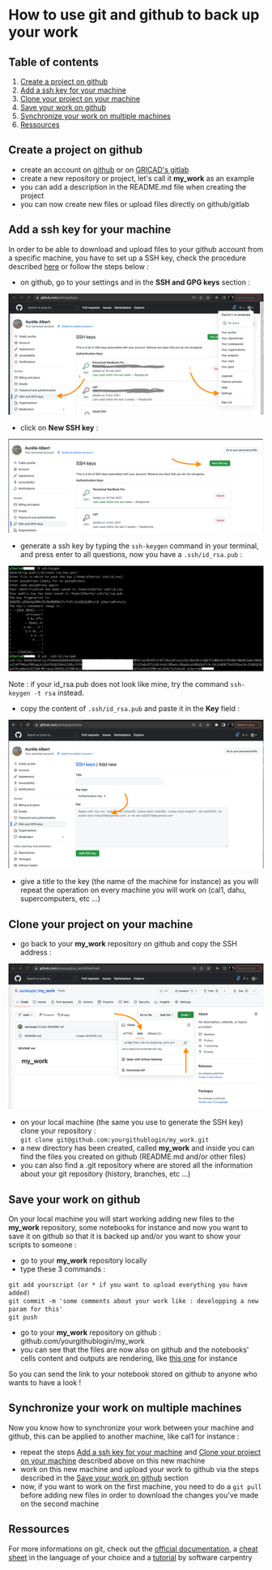# How to use git and github to back up your work

## Table of contents

1. [Create a project on github](#create-a-project-on-github)
2. [Add a ssh key for your machine](#add-a-ssh-key-for-your-machine)
3. [Clone your project on your machine](#clone-your-project-on-your-machine)
4. [Save your work on github](#save-your-work-on-github)
5. [Synchronize your work on multiple machines](#synchronize-your-work-on-multiple-machines)
6. [Ressources](#ressources)

## Create a project on github
 - create an account on [github](https://github.com) or on [GRICAD's gitlab](https://gricad-gitlab.univ-grenoble-alpes.fr/users/sign_in)
 - create a new repository or project, let's call it **my_work** as an example
 - you can add a description in the README.md file when creating the project
 - you can now create new files or upload files directly on github/gitlab
 
 
## Add a ssh key for your machine

In order to be able to download and upload files to your github account from a specific machine, you have to set up a SSH key, check the procedure described [here](https://docs.github.com/en/authentication/connecting-to-github-with-ssh) or follow the steps below :

  - on github, go to your settings and in the **SSH and GPG keys** section :
  
![pic](pics/ssh-key-github.png)

  - click on **New SSH key** :

![pic](pics/new-ssh.png)

  - generate a ssh key by typing the ```ssh-keygen``` command in your terminal, and press enter to all questions, now you have a ```.ssh/id_rsa.pub```  :

![pic](pics/keygen.png)

Note : if your id_rsa.pub does not look like mine, try the command ```ssh-keygen -t rsa``` instead.

  - copy the content of ```.ssh/id_rsa.pub``` and paste it in the **Key** field : 
  
![pic](pics/key.png)

  -  give a title to the key (the name of the machine for instance) as you will repeat the operation on every machine you will work on (cal1, dahu, supercomputers, etc ...)

## Clone your project on your machine

  - go back to your **my_work** repository on github and copy the SSH address :

![pic](pics/git-ssh.png)

  - on your local machine (the same you use to generate the SSH key) clone your repository :  
```git clone git@github.com:yourgithublogin/my_work.git```
  - a new directory has been created, called **my_work** and inside you can find the files you created on github (README.md and/or other files)
  - you can also find a .git repository where are stored all the information about your git repository (history, branches, etc ...)


## Save your work on github

On your local machine you will start working adding new files to the **my_work** repository, some notebooks for instance and now you want to save it on github so that it is backed up and/or you want to show your scripts to someone :

  - go to your **my_work** repository locally
  - type these 3 commands :

```
git add yourscript (or * if you want to upload everything you have added)
git commit -m 'some comments about your work like : developping a new param for this'
git push
```
  - go to your **my_work** repository on github : github.com/yourgithublogin/my_work
  - you can see that the files are now also on github and the notebooks' cells content and outputs are rendering, like [this one](https://github.com/meom-group/tutos/blob/master/cal1/2020-03-20-AA-demo-dask-dashboard-xarray-on-cal1.ipynb) for instance

So you can send the link to your notebook stored on github to anyone who wants to have a look !

## Synchronize your work on multiple machines

Now you know how to synchronize your work between your machine and github, this can be applied to another machine, like cal1 for instance :

  - repeat the steps [Add a ssh key for your machine](#add-a-ssh-key-for-your-machine) and [Clone your project on your machine](#clone-your-project-on-your-machine) described above on this new machine
  - work on this new machine and upload your work to github via the steps described in the [Save your work on github](#save-your-work-on-github) section
  - now, if you want to work on the first machine, you need to do a ```git pull``` before adding new files in order to download the changes you've made on the second machine

## Ressources

For more informations on git, check out the [official documentation](https://git-scm.com/book/en/v2), a [cheat sheet](https://training.github.com/) in the language of your choice and a [tutorial](https://swcarpentry.github.io/git-novice/) by software carpentry
